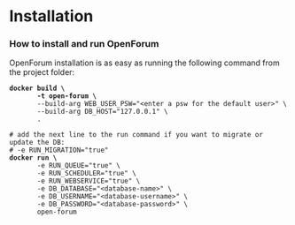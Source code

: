 # Installation

### How to install and run OpenForum

OpenForum installation is as easy as running the following command from the project folder:

<pre class="language-bash"><code class="lang-bash"><strong>docker build \
</strong><strong>       -t open-forum \
</strong>       --build-arg WEB_USER_PSW="&#x3C;enter a psw for the default user>" \
       --build-arg DB_HOST="127.0.0.1" \
       .

# add the next line to the run command if you want to migrate or update the DB:
# -e RUN_MIGRATION="true"
<strong>docker run \
</strong>       -e RUN_QUEUE="true" \
       -e RUN_SCHEDULER="true" \
       -e RUN_WEBSERVICE="true" \
       -e DB_DATABASE="&#x3C;database-name>" \
       -e DB_USERNAME="&#x3C;database-username>" \
       -e DB_PASSWORD="&#x3C;database-password>" \
       open-forum
</code></pre>
